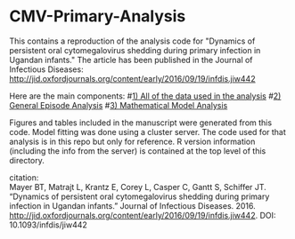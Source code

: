 # CMV-Primary-Analysis

This contains a reproduction of the analysis code for "Dynamics of persistent oral cytomegalovirus shedding during primary infection in Ugandan infants." The article has been published in the Journal of Infectious Diseases:
http://jid.oxfordjournals.org/content/early/2016/09/19/infdis.jiw442

Here are the main components:
#[1) All of the data used in the analysis](https://github.com/bryanmayer/CMV-Primary-Infection/tree/master/data)
#[2) General Episode Analysis](https://github.com/bryanmayer/CMV-Primary-Infection/tree/master/data-analysis)
#[3) Mathematical Model Analysis](https://github.com/bryanmayer/CMV-Primary-Infection/tree/master/mathematical-models)


Figures and tables included in the manuscript were generated from this code. Model fitting was done using a cluster server. The code used for that analysis is in this repo but only for reference.  R version information (including the info from the server) is contained at the top level of this directory. 

citation:    
Mayer BT, Matrajt L, Krantz E, Corey L, Casper C, Gantt S, Schiffer JT.  “Dynamics of persistent oral cytomegalovirus shedding during primary infection in Ugandan infants.” Journal of Infectious Diseases. 2016. http://jid.oxfordjournals.org/content/early/2016/09/19/infdis.jiw442. DOI: 10.1093/infdis/jiw442
